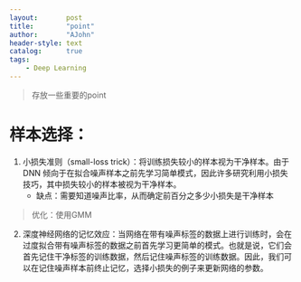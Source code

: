 ```yaml
---
layout:       post
title:        "point"
author:       "AJohn"
header-style: text
catalog:      true
tags:
    - Deep Learning
---
```


>存放一些重要的point

# 样本选择：
1. 小损失准则（small-loss trick）：将训练损失较小的样本视为干净样本。由于 DNN 倾向于在拟合噪声样本之前先学习简单模式，因此许多研究利用小损失技巧，其中损失较小的样本被视为干净样本。
   - 缺点：需要知道噪声比率，从而确定前百分之多少小损失是干净样本

>优化：使用GMM

2. 深度神经网络的记忆效应：当网络在带有噪声标签的数据上进行训练时，会在过度拟合带有噪声标签的数据之前首先学习更简单的模式。也就是说，它们会首先记住干净标签的训练数据，然后记住噪声标签的训练数据。因此，我们可以在记住噪声样本前终止记忆，选择小损失的例子来更新网络的参数。